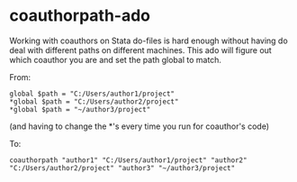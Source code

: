 # coauthorpath-ado

Working with coauthors on Stata do-files is hard enough without having do deal with different paths on different machines. This ado will figure out which coauthor you are and set the path global to match.

From:

```
global $path = "C:/Users/author1/project"
*global $path = "C:/Users/author2/project"
*global $path = "~/author3/project"
```

(and having to change the *'s every time you run for coauthor's code)

To:

`coauthorpath "author1" "C:/Users/author1/project" "author2" "C:/Users/author2/project" "author3" "~/author3/project"`
